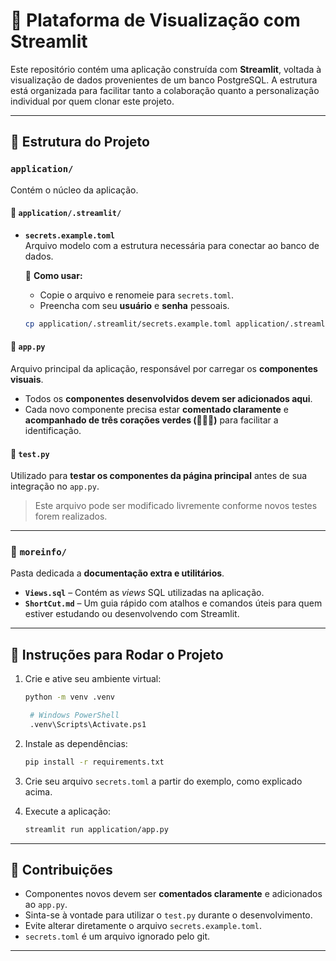 # 🌿 Plataforma de Visualização com Streamlit

Este repositório contém uma aplicação construída com **Streamlit**, voltada à visualização de dados provenientes de um banco PostgreSQL. A estrutura está organizada para facilitar tanto a colaboração quanto a personalização individual por quem clonar este projeto.

---

## 📁 Estrutura do Projeto

### `application/`

Contém o núcleo da aplicação.

#### 📂 `application/.streamlit/`

- **`secrets.example.toml`**  
  Arquivo modelo com a estrutura necessária para conectar ao banco de dados.
  
  🔐 **Como usar:**  
  - Copie o arquivo e renomeie para `secrets.toml`.
  - Preencha com seu **usuário** e **senha** pessoais.

  ```bash
  cp application/.streamlit/secrets.example.toml application/.streamlit/secrets.toml
  ```

#### 🐍 `app.py`

Arquivo principal da aplicação, responsável por carregar os **componentes visuais**.

* Todos os **componentes desenvolvidos devem ser adicionados aqui**.
* Cada novo componente precisa estar **comentado claramente** e **acompanhado de três corações verdes (💚💚💚)** para facilitar a identificação.

#### 🧪 `test.py`

Utilizado para **testar os componentes da página principal** antes de sua integração no `app.py`.

> Este arquivo pode ser modificado livremente conforme novos testes forem realizados.

---

### 📂 `moreinfo/`

Pasta dedicada a **documentação extra e utilitários**.

* **`Views.sql`** – Contém as *views* SQL utilizadas na aplicação.
* **`ShortCut.md`** – Um guia rápido com atalhos e comandos úteis para quem estiver estudando ou desenvolvendo com Streamlit.

---

## 🚀 Instruções para Rodar o Projeto

1. Crie e ative seu ambiente virtual:

   ```bash
   python -m venv .venv

    # Windows PowerShell
    .venv\Scripts\Activate.ps1   
   ```

2. Instale as dependências:

   ```bash
   pip install -r requirements.txt
   ```

3. Crie seu arquivo `secrets.toml` a partir do exemplo, como explicado acima.

4. Execute a aplicação:

   ```bash
   streamlit run application/app.py
   ```

---

## 🤝 Contribuições

* Componentes novos devem ser **comentados claramente** e adicionados ao `app.py`.
* Sinta-se à vontade para utilizar o `test.py` durante o desenvolvimento.
* Evite alterar diretamente o arquivo `secrets.example.toml`.
* `secrets.toml` é um arquivo ignorado pelo git.

---